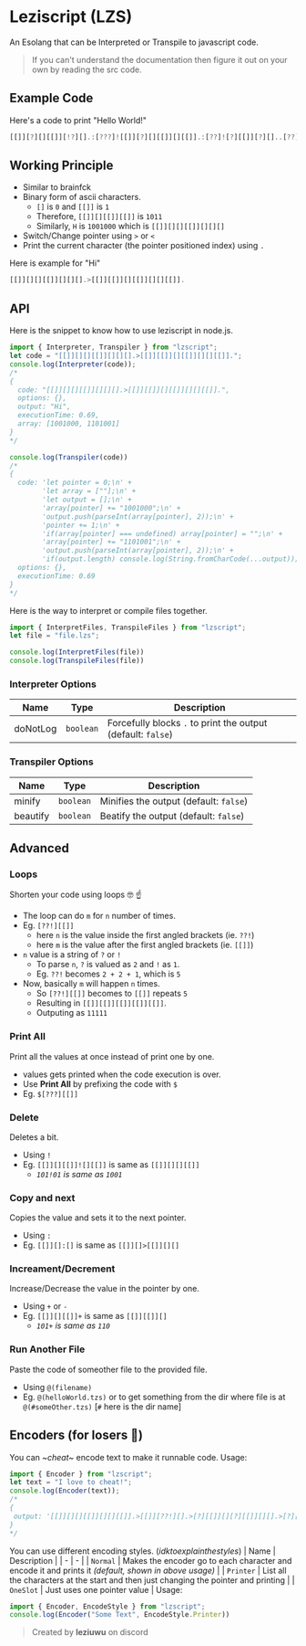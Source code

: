 # Leziscript (LZS)
An Esolang that can be Interpreted or Transpile to javascript code.
> If you can't understand the documentation then figure it out on your own by reading the src code.

## Example Code
Here's a code to print "Hello World!"
```ts
[[]][?][][[]][!?][].:[???]![[]][?][][[]][][[]].:[??]![?][[]][?][]..[??]![??][[]].>[[]][??!][].>[[]][][[]][][!?][[]].<<.>>>[!?][[]][?][][[]][].[??!]![][?][[]][?][].[??]![][[]][?][].>[[]][??][][[]].
```

## Working Principle
- Similar to brainfck
- Binary form of ascii characters.
  - `[]` is `0` and `[[]]` is `1`
  - Therefore, `[[]][][[]][[]]` is `1011`
  - Similarly, `H` is `1001000` which is `[[]][][][[]][][][]`
- Switch/Change pointer using `>` or `<`
- Print the current character (the pointer positioned index) using `.`

Here is example for "Hi"
```ts
[[]][][][[]][][][].>[[]][[]][][[]][][][[]].
```

## API
Here is the snippet to know how to use leziscript in node.js.
```ts
import { Interpreter, Transpiler } from "lzscript";
let code = "[[]][][][[]][][][].>[[]][[]][][[]][][][[]].";
console.log(Interpreter(code));
/*
{
  code: "[[]][][][[]][][][].>[[]][[]][][[]][][][[]].",
  options: {},
  output: "Hi",
  executionTime: 0.69,
  array: [1001000, 1101001]
}
*/

console.log(Transpiler(code))
/*
{
  code: 'let pointer = 0;\n' +
        'let array = [""];\n' +
        'let output = [];\n' +
        'array[pointer] += "1001000";\n' +
        'output.push(parseInt(array[pointer], 2));\n' +
        'pointer += 1;\n' +
        'if(array[pointer] === undefined) array[pointer] = "";\n' +
        'array[pointer] += "1101001";\n' +
        'output.push(parseInt(array[pointer], 2));\n' +
        'if(output.length) console.log(String.fromCharCode(...output));',
  options: {},
  executionTime: 0.69
}
*/
```

Here is the way to interpret or compile files together.
```ts
import { InterpretFiles, TranspileFiles } from "lzscript";
let file = "file.lzs";

console.log(InterpretFiles(file))
console.log(TranspileFiles(file))
```

### Interpreter Options
| Name | Type | Description |
| - | - | - |
| doNotLog | `boolean` | Forcefully blocks `.` to print the output (default: `false`) |

### Transpiler Options
| Name | Type | Description |
| - | - | - |
| minify | `boolean` | Minifies the output (default: `false`) |
| beautify | `boolean` | Beatify the output (default: `false`) |
## Advanced
### Loops
Shorten your code using loops 🤓 ☝️

- The loop can do `m` for `n` number of times.
- Eg. `[??!][[]]`
  -  here `n` is the value inside the first angled brackets (ie. `??!`)
  -  here `m` is the value after the first angled brackets (ie. `[[]]`)
- `n` value is a string of `?` or `!`
  - To parse `n`, `?` is valued as `2` and `!` as `1`.
  - Eg. `??!` becomes `2 + 2 + 1`, which is `5`
- Now, basically `m` will happen `n` times.
  - So `[??!][[]]` becomes to `[[]]` repeats `5`
  - Resulting in `[[]][[]][[]][[]][[]]`.
  - Outputing as `11111`

### Print All
Print all the values at once instead of print one by one.
- values gets printed when the code execution is over.
- Use **Print All** by prefixing the code with `$`
- Eg. `$[???][[]]`

### Delete
Deletes a bit.
- Using `!`
- Eg. `[[]][][[]]![][[]]` is same as `[[]][][][[]]`
  - *`101!01` is same as `1001`*

### Copy and next
Copies the value and sets it to the next pointer.
- Using `:`
- Eg. `[[]][]:[]` is same as `[[]][]>[[]][][]`

### Increament/Decrement
Increase/Decrease the value in the pointer by one.
- Using `+` or `-`
- Eg. `[[]][][[]]+` is same as `[[]][[]][]`
  - *`101+` is same as `110`*


### Run Another File
Paste the code of someother file to the provided file.
- Using `@(filename)`
- Eg. `@(helloWorld.tzs)` or to get something from the dir where file is at `@(#someOther.tzs)` [`#` here is the dir name]

## Encoders (for losers 💅)
You can *~cheat~* encode text to make it runnable code.
Usage:
```ts
import { Encoder } from "lzscript";
let text = "I love to cheat!";
console.log(Encoder(text));
/*
{
 output: '[[]][][][[]][][][[]].>[[]][??!][].>[?][[]][][?][[]][][].>[?][[]][][??][[]].>[?!][[]][][?][[]][].>[?][[]][][][[]][][[]].>[[]][??!][].>[?!][[]][][[]][][].>[?][[]][][??][[]].>[[]][??!][].>[?][[]][?!][][?][[]].>[?][[]][][[]][?!][].>[?][[]][][][[]][][[]].>[?][[]][??][][[]].>[?!][[]][][[]][][].>[[]][??][][[]].',
}
*/
```

You can use different encoding styles. (*idktoexplainthestyles*)
| Name | Description |
| - | - |
| `Normal` | Makes the encoder go to each character and encode it and prints it *(default, shown in above usage)* |
| `Printer` | List all the characters at the start and then just changing the pointer and printing |
| `OneSlot` | Just uses one pointer value |
Usage:
```ts
import { Encoder, EncodeStyle } from "lzscript";
console.log(Encoder("Some Text", EncodeStyle.Printer))
```




> Created by **leziuwu** on discord